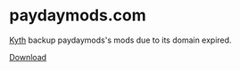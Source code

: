 # paydaymods.com

[Kyth](https://steamcommunity.com/profiles/76561198005546920) backup paydaymods's mods due to its domain expired.

[Download](http_paydaymods\download.paydaymods.com\download\latest)